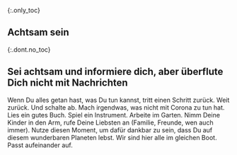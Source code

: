 {:.only_toc}
## Achtsam sein

{:.dont.no_toc}
## Sei achtsam und informiere dich, aber überflute Dich nicht mit Nachrichten 

Wenn Du alles getan hast, was Du tun kannst, tritt einen Schritt zurück. 
Weit zurück. Und schalte ab. Mach irgendwas, was nicht mit Corona zu tun hat. Lies ein gutes Buch. Spiel ein Instrument. Arbeite im Garten. Nimm Deine Kinder in den Arm, rufe Deine Liebsten an (Familie, Freunde, wen auch immer). Nutze diesen Moment, um dafür dankbar zu sein, dass Du auf diesem wunderbaren Planeten lebst. Wir sind hier alle im gleichen Boot. Passt aufeinander auf.
